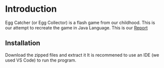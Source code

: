 # Introduction
Egg Catcher (or Egg Collector) is a flash game from our childhood. This is our attempt to recreate the game in Java Language.
This is our [Report](https://docs.google.com/document/d/1NgObnO3re-Yv0jmpHD-aCfbSaZegI5XiI9ia0w-7Kf0/edit?usp=sharing)
## Installation
Download the zipped files and extract it
It is recommened to use an IDE (we used VS Code) to run the program.